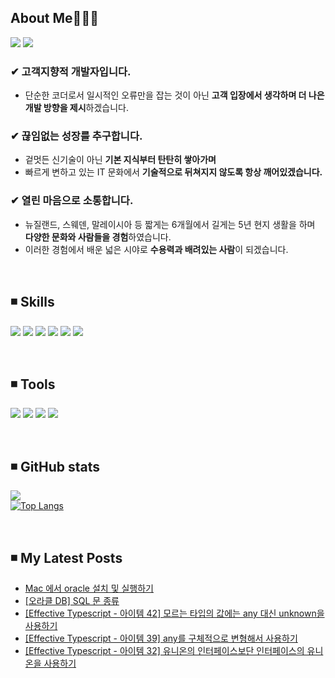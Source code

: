 
<!-- ## 경험에서 나오는 배움을 추구하는 윤송입니다. <br> -->

## About Me🤸🏻‍♀️

  <a href="https://velog.io/@ysong0504" target="_blank"><img src="https://img.shields.io/badge/Blog-3DDC84?style=flat-square&logo=heart&logoColor=red"/></a>  <!-- 벨로그 -->
  <img src="https://img.shields.io/badge/ysong0504@gmail.com-EA4335?style=flat-square&logo=Gmail&logoColor=white"/></a> <!-- 지메일 -->

### ✔ 고객지향적 개발자입니다.
- 단순한 코더로서 일시적인 오류만을 잡는 것이 아닌 **고객 입장에서 생각하며 더 나은 개발 방향을 제시**하겠습니다.
 
### ✔ 끊임없는 성장를 추구합니다.
- 겉멋든 신기술이 아닌 **기본 지식부터 탄탄히 쌓아가며**
- 빠르게 변하고 있는 IT 문화에서 **기술적으로 뒤쳐지지 않도록 항상 깨어있겠습니다.**

### ✔ 열린 마음으로 소통합니다.
- 뉴질랜드, 스웨덴, 말레이시아 등 짧게는 6개월에서 길게는 5년 현지 생활을 하며 **다양한 문화와 사람들을 경험**하였습니다.
- 이러한 경험에서 배운 넓은 시야로 **수용력과 배려있는 사람**이 되겠습니다.

<br>

## ◾ Skills <br>
  <img src="https://img.shields.io/badge/Node.js-339933?style=flat-square&logo=Node.js&logoColor=white"/></a> <!-- node.js -->
  <img src="https://img.shields.io/badge/JavaScript-F7DF1E?style=flat-square&logo=JavaScript&logoColor=white"/></a> <!-- js -->
  <img src="https://img.shields.io/badge/TypeScript-3178C6?style=flat-square&logo=TypeScript&logoColor=white"/></a> <!-- ts -->
  <img src="https://img.shields.io/badge/Python-3776AB?style=flat-square&logo=Python&logoColor=white"/></a> <!-- python -->
  <img src="https://img.shields.io/badge/AWS-232F3E?style=flat-square&logo=Amazon AWS&logoColor=white"/></a> <!-- aws -->
  <img src="https://img.shields.io/badge/MongoDB-47A248?style=flat-square&logo=MongoDB&logoColor=white"/></a> <!-- mongodb -->

<br>
 
## ◾ Tools
  <img src="https://img.shields.io/badge/Notion-000000?style=flat-square&logo=Notion&logoColor=white"/></a> <!-- Notion -->
  <img src="https://img.shields.io/badge/Slack-4A154B?style=flat-square&logo=Slack&logoColor=white"/></a> <!-- slack -->
  <img src="https://img.shields.io/badge/VSCode-007ACC?style=flat-square&logo=Visual Studio Code&logoColor=white"/></a> <!-- vscode -->
  <img src="https://img.shields.io/badge/Git-F05032?style=flat-square&logo=Git&logoColor=white"/></a> <!-- git -->

<br>

## ◾ GitHub stats 
![](https://github-readme-stats.vercel.app/api?username=ysong0504&show_icons=true&theme=buefy) <br>
[![Top Langs](https://github-readme-stats.vercel.app/api/top-langs/?username=ysong0504&layout=compact)](https://github.com/anuraghazra/github-readme-stats)

<br>

## ◾ My Latest Posts
<!-- BLOG-POST-LIST:START -->
- [Mac 에서 oracle 설치 및 실행하기](https://velog.io/@ysong0504/Mac-%EC%97%90%EC%84%9C-oracle-%EC%84%A4%EC%B9%98-%EB%B0%8F-%EC%8B%A4%ED%96%89%ED%95%98%EA%B8%B0)
- [[오라클 DB] SQL 문 종류](https://velog.io/@ysong0504/%EC%98%A4%EB%9D%BC%ED%81%B4-DB-SQL-%EB%AC%B8)
- [[Effective Typescript - 아이템 42] 모르는 타입의 값에는 any 대신 unknown을 사용하기](https://velog.io/@ysong0504/Effective-Typescript-%EC%95%84%EC%9D%B4%ED%85%9C-42-%EB%AA%A8%EB%A5%B4%EB%8A%94-%ED%83%80%EC%9E%85%EC%9D%98-%EA%B0%92%EC%97%90%EB%8A%94-any-%EB%8C%80%EC%8B%A0-unknown%EC%9D%84-%EC%82%AC%EC%9A%A9%ED%95%98%EA%B8%B0)
- [[Effective Typescript - 아이템 39] any를 구체적으로 변형해서 사용하기](https://velog.io/@ysong0504/Effective-Typescript-%EC%95%84%EC%9D%B4%ED%85%9C-39-any%EB%A5%BC-%EA%B5%AC%EC%B2%B4%EC%A0%81%EC%9C%BC%EB%A1%9C-%EB%B3%80%ED%98%95%ED%95%B4%EC%84%9C-%EC%82%AC%EC%9A%A9%ED%95%98%EA%B8%B0)
- [[Effective Typescript - 아이템 32] 유니온의 인터페이스보단 인터페이스의 유니온을 사용하기](https://velog.io/@ysong0504/Effective-Typescript-%EC%95%84%EC%9D%B4%ED%85%9C-32-%EC%9C%A0%EB%8B%88%EC%98%A8%EC%9D%98-%EC%9D%B8%ED%84%B0%ED%8E%98%EC%9D%B4%EC%8A%A4%EB%B3%B4%EB%8B%A8-%EC%9D%B8%ED%84%B0%ED%8E%98%EC%9D%B4%EC%8A%A4%EC%9D%98-%EC%9C%A0%EB%8B%88%EC%98%A8%EC%9D%84-%EC%82%AC%EC%9A%A9%ED%95%98%EA%B8%B0)
<!-- BLOG-POST-LIST:END -->





<!---
ysong0504/ysong0504 is a ✨ special ✨ repository because its `README.md` (this file) appears on your GitHub profile.
You can click the Preview link to take a look at your changes.
- 📫 How to reach me ...
--->
